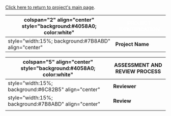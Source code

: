 [Click here to return to project's main
page](:Category:OWASP_Anti-Malware_Project "wikilink").

| colspan="2" align="center" style="background:\#4058A0; color:white" | <font color="white">**PROJECT IDENTIFICATION** |
| ------------------------------------------------------------------- | ---------------------------------------------- |
| style="width:15%; background:\#7B8ABD" align="center"               | **Project Name**                               |

| colspan="5" align="center" style="background:\#4058A0; color:white" | ASSESSMENT AND REVIEW PROCESS |
| ------------------------------------------------------------------- | ----------------------------- |
| style="width:15%; background:\#6C82B5" align="center"               | **Reviewer**                  |
| style="width:15%; background:\#7B8ABD" align="center"               | **Review**                    |
|                                                                     |                               |